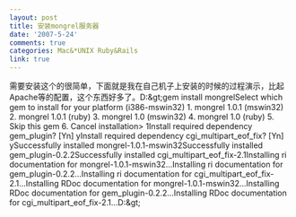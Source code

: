 ```yaml
---
layout: post
title: 安装mongrel服务器
date: '2007-5-24'
comments: true
categories: Mac&*UNIX Ruby&Rails
link: true
---
```

需要安装这个的很简单，下面就是我在自己机子上安装的时候的过程演示，比起Apache等的配置，这个东西好多了。D:\&gt;gem install mongrelSelect which gem to install for your platform (i386-mswin32) 1. mongrel 1.0.1 (mswin32) 2. mongrel 1.0.1 (ruby) 3. mongrel 1.0 (mswin32) 4. mongrel 1.0 (ruby) 5. Skip this gem 6. Cancel installation&gt; 1Install required dependency gem_plugin? [Yn]  yInstall required dependency cgi_multipart_eof_fix? [Yn]  ySuccessfully installed mongrel-1.0.1-mswin32Successfully installed gem_plugin-0.2.2Successfully installed cgi_multipart_eof_fix-2.1Installing ri documentation for mongrel-1.0.1-mswin32...Installing ri documentation for gem_plugin-0.2.2...Installing ri documentation for cgi_multipart_eof_fix-2.1...Installing RDoc documentation for mongrel-1.0.1-mswin32...Installing RDoc documentation for gem_plugin-0.2.2...Installing RDoc documentation for cgi_multipart_eof_fix-2.1...D:\&gt;
